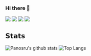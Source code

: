 ### Hi there 👋
![](https://vistr.dev/badge?repo=panosru.panosru&corners=square) [![](https://img.shields.io/badge/-@panosru-%231DA1F2?style=flat-square&logo=twitter&logoColor=ffffff)](https://twitter.com/panosru) [![](https://img.shields.io/badge/-@panosru-%23181717?style=flat-square&logo=github)](https://github.com/panosru) [![](https://img.shields.io/badge/-Panagiotis%20Kosmidis-blue?style=flat-square&logo=Linkedin&logoColor=white&link=https://www.linkedin.com/in/panagiotiskosmidis/)](https://www.linkedin.com/in/panagiotiskosmidis/)


## 𝗦𝘁𝗮𝘁𝘀

<img align="top" src="https://github-readme-stats.vercel.app/api?username=panosru&count_private=true&show_icons=true&include_all_commits=true&hide_border=true&custom_title=My%20Open%20Source%20journey" alt="Panosru's github stats" /> <img align="top" src="https://github-readme-stats.vercel.app/api/top-langs/?username=panosru&langs_count=20&layout=compact&count_private=true&hide_border=true" alt="Top Langs" />

<!--
**panosru/panosru** is a ✨ _special_ ✨ repository because its `README.md` (this file) appears on your GitHub profile.

Here are some ideas to get you started:

- 🔭 I’m currently working on ...
- 🌱 I’m currently learning ...
- 👯 I’m looking to collaborate on ...
- 🤔 I’m looking for help with ...
- 💬 Ask me about ...
- 📫 How to reach me: ...
- 😄 Pronouns: ...
- ⚡ Fun fact: ...
-->
